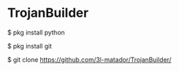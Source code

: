 # TrojanBuilder
$ pkg install python

$ pkg install git 

$ git clone https://github.com/3l-matador/TrojanBuilder/
